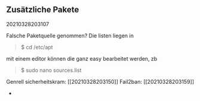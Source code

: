 ## Zusätzliche Pakete
20210328203107

Falsche Paketquelle genommen? Die listen liegen in
> $ cd /etc/apt

mit einem editor können die ganz easy bearbeitet werden, zb
> $ sudo nano sources.list

Genrell sicherheitskram: [[20210328203150]] 
Fail2ban: [[20210328203159]]






- 